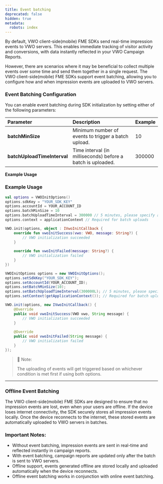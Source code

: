 ```yaml
---
title: Event batching
deprecated: false
hidden: true
metadata:
  robots: index
---
```

By default, VWO client-side(mobile) FME SDKs send real-time impression events to VWO servers. This enables immediate tracking of visitor activity and conversions, with data instantly reflected in your VWO Campaign Reports.

However, there are scenarios where it may be beneficial to collect multiple events over some time and send them together in a single request. The VWO client-side(mobile) FME SDKs support event batching, allowing you to configure how and when impression events are uploaded to VWO servers.

### Event Batching Configuration

You can enable event batching during SDK initialization by setting either of the following parameters:

| Parameter                   | Description                                                 | Example |
| :-------------------------- | :---------------------------------------------------------- | :------ |
| **batchMinSize**            | Minimum number of events to trigger a batch upload.         | 10      |
| **batchUploadTimeInterval** | Time interval (in milliseconds) before a batch is uploaded. | 300000  |

**Example Usage**

### Example Usage

```kotlin
val options = VWOInitOptions()
options.sdkKey = "YOUR_SDK_KEY"
options.accountId = YOUR_ACCOUNT_ID
options.batchMinSize = 10
options.batchUploadTimeInterval = 300000 // 5 minutes, please specify at least a few minutes
options.context = applicationContext // Required for batch uploads

VWO.init(options, object : IVwoInitCallback {
    override fun vwoInitSuccess(vwo: VWO, message: String?) {
        // VWO initialization succeeded
    }
    
    override fun vwoInitFailed(message: String?) {
        // VWO initialization failed
    }
})
```
```java
VWOInitOptions options = new VWOInitOptions();
options.setSdkKey("YOUR_SDK_KEY");
options.setAccountId(YOUR_ACCOUNT_ID);
options.setBatchMinSize(10);
options.setBatchUploadTimeInterval(300000L); // 5 minutes, please specify at least a few minutes
options.setContext(getApplicationContext()); // Required for batch uploads

VWO.init(options, new IVwoInitCallback() {
    @Override
    public void vwoInitSuccess(VWO vwo, String message) {
        // VWO initialization succeeded
    }
    
    @Override
    public void vwoInitFailed(String message) {
        // VWO initialization failed
    }
});
```

> 📘 Note:
>
> The uploading of events will get triggered based on whichever condition is met first if using both options.

***

### Offline Event Batching

The VWO client-side(mobile) FME SDKs are designed to ensure that no impression events are lost, even when your users are offline. If the device loses internet connectivity, the SDK securely stores all impression events locally. Once the device reconnects to the internet, these stored events are automatically uploaded to VWO servers in batches.

### Important Notes:

* Without event batching, impression events are sent in real-time and reflected instantly in campaign reports.
* With event batching, campaign reports are updated only after the batch is sent to VWO servers.
* Offline support, events generated offline are stored locally and uploaded automatically when the device reconnects.
* Offline event batching works in conjunction with online event batching.